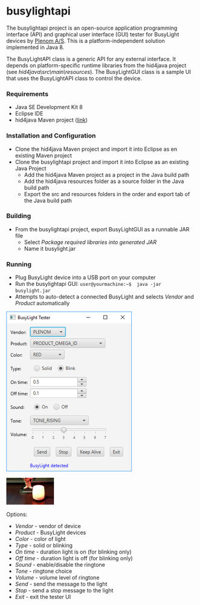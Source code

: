 # busylightapi

The busylightapi project is an open-source application programming interface (API) and graphical user interface (GUI) tester for BusyLight devices by [Plenom A/S](https://www.busylight.com/en_us/). This is a platform-independent solution implemented in Java 8.

The BusyLightAPI class is a generic API for any external interface. It depends on platform-specific runtime libraries from the hid4java project (see *hid4java\src\main\resources*). The BusyLightGUI class is a sample UI that uses the BusyLightAPI class to control the device.

### Requirements

* Java SE Development Kit 8
* Eclipse IDE
* hid4java Maven project ([link](https://github.com/gary-rowe/hid4java))

### Installation and Configuration

* Clone the hid4java Maven project and import it into Eclipse as en existing Maven project
* Clone the busylightapi project and import it into Eclipse as an existing Java Project
  * Add the hid4java Maven project as a project in the Java build path
  * Add the hid4java resources folder as a source folder in the Java build path
  * Export the src and resources folders in the order and export tab of the Java build path
  
### Building

* From the busylightapi project, export BusyLightGUI as a runnable JAR file
  * Select *Package required libraries into generated JAR*
  * Name it busylight.jar

### Running

* Plug BusyLight device into a USB port on your computer
* Run the busylightapi GUI: ```user@yourmachine:~$  java -jar busylight.jar```
* Attempts to auto-detect a connected BusyLight and selects *Vendor* and *Product* automatically

<p align="left">
	<img src="image/busylight.png" alt="BusyLight GUI"/>
</p>

<p align="left">
	<img src="image/lit.jpg"  width="25%" height="25%" alt="BusyLight Omega"/>
</p>

Options:

* *Vendor* - vendor of device
* *Product* - BusyLight devices
* *Color* - color of light
* *Type* - solid or blinking
* *On time* - duration light is on (for blinking only)
* *Off time* - duration light is off (for blinking only)
* *Sound* - enable/disable the ringtone
* *Tone* - ringtone choice
* *Volume* - volume level of ringtone
* *Send* - send the message to the light
* *Stop* - send a stop message to the light
* *Exit* - exit the tester UI


